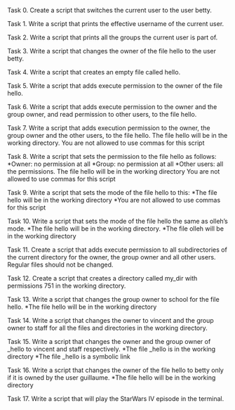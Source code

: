 Task 0. Create a script that switches the current user to the user betty.

Task 1. Write a script that prints the effective username of the current user.

Task 2. Write a script that prints all the groups the current user is part of.

Task 3. Write a script that changes the owner of the file hello to the user betty.

Task 4. Write a script that creates an empty file called hello.

Task 5. Write a script that adds execute permission to the owner of the file hello.

Task 6. Write a script that adds execute permission to the owner and the group owner, and read permission to other users, to the file hello.

Task 7. Write a script that adds execution permission to the owner, the group owner and the other users, to the file hello. The file hello will be in the working directory. You are not allowed to use commas for this script

Task 8. Write a script that sets the permission to the file hello as follows: *Owner: no permission at all *Group: no permission at all *Other users: all the permissions. The file hello will be in the working directory You are not allowed to use commas for this script

Task 9. Write a script that sets the mode of the file hello to this: *The file hello will be in the working directory *You are not allowed to use commas for this script

Task 10. Write a script that sets the mode of the file hello the same as olleh’s mode. *The file hello will be in the working directory. *The file olleh will be in the working directory

Task 11. Create a script that adds execute permission to all subdirectories of the current directory for the owner, the group owner and all other users. Regular files should not be changed.

Task 12. Create a script that creates a directory called my_dir with permissions 751 in the working directory.

Task 13. Write a script that changes the group owner to school for the file hello. *The file hello will be in the working directory

Task 14. Write a script that changes the owner to vincent and the group owner to staff for all the files and directories in the working directory.

Task 15. Write a script that changes the owner and the group owner of _hello to vincent and staff respectively. *The file _hello is in the working directory *The file _hello is a symbolic link

Task 16. Write a script that changes the owner of the file hello to betty only if it is owned by the user guillaume. *The file hello will be in the working directory

Task 17. Write a script that will play the StarWars IV episode in the terminal.







